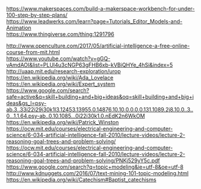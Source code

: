 https://www.makerspaces.com/build-a-makerspace-workbench-for-under-100-step-by-step-plans/
<br>
https://www.leadwerks.com/learn?page=Tutorials_Editor_Models-and-Animation
<br>
https://www.thingiverse.com/thing:1291796
<br>

http://www.openculture.com/2017/05/artificial-intelligence-a-free-online-course-from-mit.html
<br>
https://www.youtube.com/watch?v=gGQ-vAmdAOI&list=PLUl4u3cNGP63gFHB6xb-kVBiQHYe_4hSi&index=5
<br>
http://uaap.mit.edu/research-exploration/urop
<br>
https://en.wikipedia.org/wiki/Ada_Lovelace
<br>
https://en.wikipedia.org/wiki/Expert_system
<br>
https://www.google.com/search?safe=active&q=skill+building+and+big+ideas&oq=skill+building+and+big+ideas&gs_l=psy-ab.3..33i22i29i30k1l3.12453.13955.0.14876.10.10.0.0.0.0.131.1089.2j8.10.0..3..0...1.1.64.psy-ab..0.10.1085...0i22i30k1.0.nEdK2n6WkOM
<br>
https://en.wikipedia.org/wiki/Patrick_Winston
<br>
https://ocw.mit.edu/courses/electrical-engineering-and-computer-science/6-034-artificial-intelligence-fall-2010/lecture-videos/lecture-2-reasoning-goal-trees-and-problem-solving/
<br>
https://ocw.mit.edu/courses/electrical-engineering-and-computer-science/6-034-artificial-intelligence-fall-2010/lecture-videos/lecture-2-reasoning-goal-trees-and-problem-solving/PNKj529yY5c.pdf
<br>
https://www.google.com/search?q=topic+modeling&ie=utf-8&oe=utf-8
<br>
http://www.kdnuggets.com/2016/07/text-mining-101-topic-modeling.html
<br>
https://en.wikipedia.org/wiki/Catechism#Baptist_catechisms
